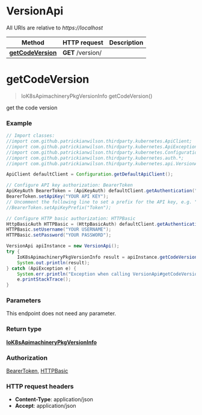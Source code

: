 # VersionApi

All URIs are relative to *https://localhost*

Method | HTTP request | Description
------------- | ------------- | -------------
[**getCodeVersion**](VersionApi.md#getCodeVersion) | **GET** /version/ | 


<a name="getCodeVersion"></a>
# **getCodeVersion**
> IoK8sApimachineryPkgVersionInfo getCodeVersion()



get the code version

### Example
```java
// Import classes:
//import com.github.patrickianwilson.thirdparty.kubernetes.ApiClient;
//import com.github.patrickianwilson.thirdparty.kubernetes.ApiException;
//import com.github.patrickianwilson.thirdparty.kubernetes.Configuration;
//import com.github.patrickianwilson.thirdparty.kubernetes.auth.*;
//import com.github.patrickianwilson.thirdparty.kubernetes.api.VersionApi;

ApiClient defaultClient = Configuration.getDefaultApiClient();

// Configure API key authorization: BearerToken
ApiKeyAuth BearerToken = (ApiKeyAuth) defaultClient.getAuthentication("BearerToken");
BearerToken.setApiKey("YOUR API KEY");
// Uncomment the following line to set a prefix for the API key, e.g. "Token" (defaults to null)
//BearerToken.setApiKeyPrefix("Token");

// Configure HTTP basic authorization: HTTPBasic
HttpBasicAuth HTTPBasic = (HttpBasicAuth) defaultClient.getAuthentication("HTTPBasic");
HTTPBasic.setUsername("YOUR USERNAME");
HTTPBasic.setPassword("YOUR PASSWORD");

VersionApi apiInstance = new VersionApi();
try {
    IoK8sApimachineryPkgVersionInfo result = apiInstance.getCodeVersion();
    System.out.println(result);
} catch (ApiException e) {
    System.err.println("Exception when calling VersionApi#getCodeVersion");
    e.printStackTrace();
}
```

### Parameters
This endpoint does not need any parameter.

### Return type

[**IoK8sApimachineryPkgVersionInfo**](IoK8sApimachineryPkgVersionInfo.md)

### Authorization

[BearerToken](../README.md#BearerToken), [HTTPBasic](../README.md#HTTPBasic)

### HTTP request headers

 - **Content-Type**: application/json
 - **Accept**: application/json

